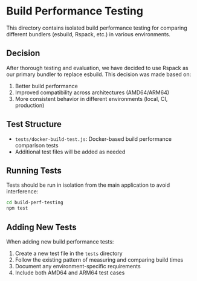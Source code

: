 # Build Performance Testing

This directory contains isolated build performance testing for comparing different bundlers (esbuild, Rspack, etc.) in various environments.

## Decision

After thorough testing and evaluation, we have decided to use Rspack as our primary bundler to replace esbuild. This decision was made based on:

1. Better build performance
2. Improved compatibility across architectures (AMD64/ARM64)
3. More consistent behavior in different environments (local, CI, production)

## Test Structure

- `tests/docker-build-test.js`: Docker-based build performance comparison tests
- Additional test files will be added as needed

## Running Tests

Tests should be run in isolation from the main application to avoid interference:

```bash
cd build-perf-testing
npm test
```

## Adding New Tests

When adding new build performance tests:
1. Create a new test file in the `tests` directory
2. Follow the existing pattern of measuring and comparing build times
3. Document any environment-specific requirements
4. Include both AMD64 and ARM64 test cases
